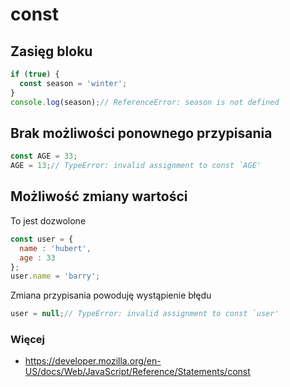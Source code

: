 # const

## Zasięg bloku

```javascript
if (true) {
  const season = 'winter';
}
console.log(season);// ReferenceError: season is not defined 
```

## Brak możliwości ponownego przypisania

```javascript
const AGE = 33;
AGE = 13;// TypeError: invalid assignment to const `AGE'
```

## Możliwość zmiany wartości

To jest dozwolone

```javascript
const user = {
  name : 'hubert',
  age : 33
};
user.name = 'barry';
```

Zmiana przypisania powoduję wystąpienie błędu
```javascript
user = null;// TypeError: invalid assignment to const `user'
```

### Więcej
- https://developer.mozilla.org/en-US/docs/Web/JavaScript/Reference/Statements/const
